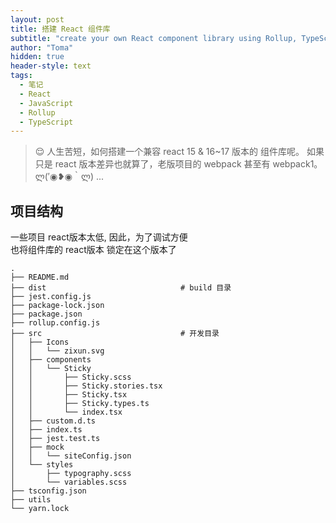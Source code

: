 ```yaml
---
layout: post
title: 搭建 React 组件库
subtitle: "create your own React component library using Rollup, TypeScript, Sass and Storybook"
author: "Toma"
hidden: true
header-style: text
tags:
  - 笔记
  - React
  - JavaScript
  - Rollup
  - TypeScript
---
```


> 😌 人生苦短，如何搭建一个兼容 react 15 & 16~17 版本的 组件库呢。
> 如果只是 react 版本差异也就算了，老版项目的 webpack 甚至有 webpack1。
> ლ(′◉❥◉｀ლ) ... 


## 项目结构

一些项目 react版本太低, 因此，为了调试方便  
也将组件库的 react版本 锁定在这个版本了

```
.
├── README.md
├── dist                              # build 目录
├── jest.config.js
├── package-lock.json
├── package.json
├── rollup.config.js
├── src                               # 开发目录
│   ├── Icons
│   │   └── zixun.svg
│   ├── components
│   │   └── Sticky
│   │       ├── Sticky.scss
│   │       ├── Sticky.stories.tsx
│   │       ├── Sticky.tsx
│   │       ├── Sticky.types.ts
│   │       └── index.tsx
│   ├── custom.d.ts
│   ├── index.ts
│   ├── jest.test.ts
│   ├── mock
│   │   └── siteConfig.json
│   └── styles
│       ├── typography.scss
│       └── variables.scss
├── tsconfig.json
├── utils
└── yarn.lock
```
